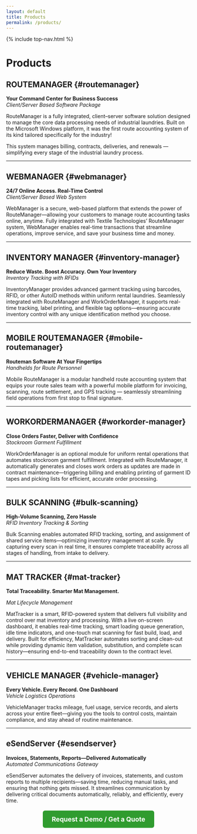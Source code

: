 ```yaml
---
layout: default
title: Products
permalink: /products/
---
```


{% include top-nav.html %}

# Products

## ROUTEMANAGER {#routemanager}
**Your Command Center for Business Success**  
*Client/Server Based Software Package*  

RouteManager is a fully integrated, client–server software solution designed to manage the core data processing needs of industrial laundries. Built on the Microsoft Windows platform, it was the first route accounting system of its kind tailored specifically for the industry!

This system manages billing, contracts, deliveries, and renewals — simplifying every stage of the industrial laundry process.

---

## WEBMANAGER {#webmanager}
**24/7 Online Access. Real-Time Control**  
*Client/Server Based Web System*  

WebManager is a secure, web-based platform that extends the power of RouteManager—allowing your customers to manage route accounting tasks online, anytime. Fully integrated with Textile Technologies’ RouteManager system, WebManager enables real-time transactions that streamline operations, improve service, and save your business time and money.

---

## INVENTORY MANAGER {#inventory-manager}
**Reduce Waste. Boost Accuracy. Own Your Inventory**  
*Inventory Tracking with RFIDs*  

InventoryManager provides advanced garment tracking using barcodes, RFID, or other AutoID methods within uniform rental laundries. Seamlessly integrated with RouteManager and WorkOrderManager, it supports real-time tracking, label printing, and flexible tag options—ensuring accurate inventory control with any unique identification method you choose.

---

## MOBILE ROUTEMANAGER {#mobile-routemanager}
**Routeman Software At Your Fingertips**  
*Handhelds for Route Personnel*  

Mobile RouteManager is a modular handheld route accounting system that equips your route sales team with a powerful mobile platform for invoicing, scanning, route settlement, and GPS tracking — seamlessly streamlining field operations from first stop to final signature.

---

## WORKORDERMANAGER {#workorder-manager}
**Close Orders Faster, Deliver with Confidence**  
*Stockroom Garment Fulfillment*  

WorkOrderManager is an optional module for uniform rental operations that automates stockroom garment fulfillment. Integrated with RouteManager, it automatically generates and closes work orders as updates are made in contract maintenance—triggering billing and enabling printing of garment ID tapes and picking lists for efficient, accurate order processing.

---

## BULK SCANNING {#bulk-scanning}
**High-Volume Scanning, Zero Hassle**  
*RFID Inventory Tracking & Sorting*  

Bulk Scanning enables automated RFID tracking, sorting, and assignment of shared service items—optimizing inventory management at scale. By capturing every scan in real time, it ensures complete traceability across all stages of handling, from intake to delivery.

---

## MAT TRACKER {#mat-tracker}
**Total Traceability. Smarter Mat Management.**

*Mat Lifecycle Management*


MatTracker is a smart, RFID-powered system that delivers full visibility and control over mat inventory and processing. With a live on-screen dashboard, it enables real-time tracking, smart loading queue generation, idle time indicators, and one-touch mat scanning for fast build, load, and delivery. Built for efficiency, MatTracker automates sorting and clean-out while providing dynamic item validation, substitution, and complete scan history—ensuring end-to-end traceability down to the contract level.

---

## VEHICLE MANAGER {#vehicle-manager}
**Every Vehicle. Every Record. One Dashboard**  
*Vehicle Logistics Operations*  

VehicleManager tracks mileage, fuel usage, service records, and alerts across your entire fleet—giving you the tools to control costs, maintain compliance, and stay ahead of routine maintenance.

---

## eSendServer {#esendserver}
**Invoices, Statements, Reports—Delivered Automatically**  
*Automated Communications Gateway*  

eSendServer automates the delivery of invoices, statements, and custom reports to multiple recipients—saving time, reducing manual tasks, and ensuring that nothing gets missed. It streamlines communication by delivering critical documents automatically, reliably, and efficiently, every time.

<p style="text-align:center; margin-top:2rem;">
  <a href="{{ "/contact/" | relative_url }}" style="padding:0.8rem 1.5rem; background:#309c2f; color:#fff; text-decoration:none; border-radius:6px; font-weight:bold; font-size:1.1rem;">
    Request a Demo / Get a Quote
  </a>
</p>

